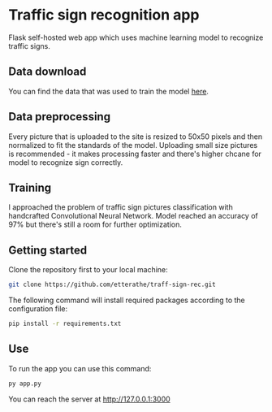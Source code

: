 # Traffic sign recognition app
Flask self-hosted web app which uses machine learning model to recognize traffic signs.
## Data download
 You can find the data that was used to train the model [here](https://www.kaggle.com/datasets/meowmeowmeowmeowmeow/gtsrb-german-traffic-sign). 
## Data preprocessing
Every picture that is uploaded to the site is resized to 50x50 pixels and then normalized to fit the standards of the model. Uploading small size pictures is recommended - it makes processing faster and there's higher chcane for model to recognize sign correctly. 
## Training
I approached the problem of traffic sign pictures classification with handcrafted Convolutional Neural Network. Model reached an accuracy of 97% but there's still a room for further optimization.
## Getting started
Clone the repository first to your local machine:
``` sh
git clone https://github.com/etterathe/traff-sign-rec.git
```
The following command will install required packages according to the configuration file:
``` sh
pip install -r requirements.txt
```
## Use
To run the app you can use this command:
``` sh
py app.py
```
You can reach the server at http://127.0.0.1:3000 
